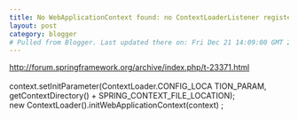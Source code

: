```yaml
---
title: No WebApplicationContext found: no ContextLoaderListener registered?
layout: post
category: blogger
# Pulled from Blogger. Last updated there on: Fri Dec 21 14:09:00 GMT 2007
---
```

<a href="http://forum.springframework.org/archive/index.php/t-23371.html">http://forum.springframework.org/archive/index.php/t-23371.html</a><br><br>context.setInitParameter(ContextLoader.CONFIG_LOCA TION_PARAM, getContextDirectory() + SPRING_CONTEXT_FILE_LOCATION); <br>new ContextLoader().initWebApplicationContext(context) ; <br> 
